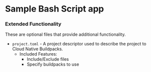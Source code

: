# Sample Bash Script app

### Extended Functionality

These are optional files that provide additional functionality.

- `project.toml` - A project descriptor used to describe the project to Cloud Native Buildpacks.
    - Included Features:
        - Include/Exclude files
        - Specify buildpacks to use